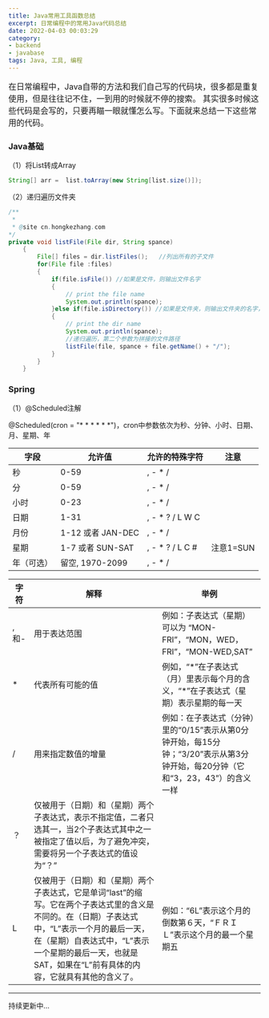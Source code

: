 ```yaml
---
title: Java常用工具函数总结
excerpt: 日常编程中的常用Java代码总结
date: 2022-04-03 00:03:29
category:
- backend
- javabase
tags: Java, 工具, 编程
---
```


<p style="font-size: 16px; ">
在日常编程中，Java自带的方法和我们自己写的代码块，很多都是重复使用，但是往往记不住，一到用的时候就不停的搜索。
其实很多时候这些代码是会写的，只要再瞄一眼就懂怎么写。下面就来总结一下这些常用的代码。
</p>


### Java基础
（1）将List转成Array
```java
String[] arr =  list.toArray(new String[list.size()]);
```
（2）递归遍历文件夹
```java
/**
 * 
 * @site cn.hongkezhang.com
*/
private void listFile(File dir, String spance)
    {
        File[] files = dir.listFiles();   //列出所有的子文件
        for(File file :files)
        {
            if(file.isFile()) //如果是文件，则输出文件名字
            {
                // print the file name
                System.out.println(spance);
            }else if(file.isDirectory()) //如果是文件夹，则输出文件夹的名字，并递归遍历该文件夹
            {
                // print the dir name
                System.out.println(spance);
                //递归遍历，第二个参数为拼接的文件路径
                listFile(file, spance + file.getName() + "/"); 
            }
        }
    }
```

### Spring
（1）@Scheduled注解

@Scheduled(cron = "* * * * * *")，cron中参数依次为秒、分钟、小时、日期、月、星期、年

字段 | 允许值 |  允许的特殊字符 | 注意
-|-|-|-
秒	 |	0-59	 |	, - * / | 
分	 |	0-59	 |	, - * / |
小时	 |	0-23	 |	, - * / |
日期	 |	1-31	 |	, - * ? / L W C |
月份	 |	1-12 或者 JAN-DEC	| 	, - * / |
星期	 |	1-7 或者 SUN-SAT	 |	, - * ? / L C # | 注意1=SUN
年（可选）	| 	留空, 1970-2099	 |	, - * / | 

字符 | 解释 | 举例
-|-|-
,和- | 用于表达范围 | 例如：子表达式（星期）可以为 “MON-FRI”，“MON，WED，FRI”，“MON-WED,SAT”
\* | 代表所有可能的值 | 例如，“\*”在子表达式（月）里表示每个月的含义，“\*”在子表达式（星期）表示星期的每一天
/ | 用来指定数值的增量 | 例如：在子表达式（分钟）里的“0/15”表示从第0分钟开始，每15分钟；“3/20”表示从第3分钟开始，每20分钟（它和“3，23，43”）的含义一样
？ | 仅被用于（日期）和（星期）两个子表达式，表示不指定值，二者只选其一，当2个子表达式其中之一被指定了值以后，为了避免冲突，需要将另一个子表达式的值设为“？” | 
L | 仅被用于（日期）和（星期）两个子表达式，它是单词“last”的缩写。它在两个子表达式里的含义是不同的。在（日期）子表达式中，“L”表示一个月的最后一天，在（星期）自表达式中，“L”表示一个星期的最后一天，也就是SAT，如果在“L”前有具体的内容，它就具有其他的含义了。 | 例如：“6L”表示这个月的倒数第６天，“ＦＲＩＬ”表示这个月的最一个星期五

---
持续更新中...